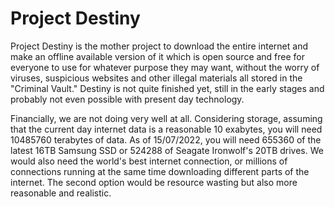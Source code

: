 # Project Destiny
Project Destiny is the mother project to download the entire internet and make an offline available version of it which is open source and free for everyone to use for whatever purpose they may want, without the worry of viruses, suspicious websites and other illegal materials all stored in the "Criminal Vault." Destiny is not quite finished yet, still in the early stages and probably not even possible with present day technology.

Financially, we are not doing very well at all. Considering storage, assuming that the current day internet data is a reasonable 10 exabytes, you will need 10485760 terabytes of data. As of 15/07/2022, you will need 655360 of the latest 16TB Samsung SSD or 524288 of Seagate Ironwolf's 20TB drives. We would also need the world's best internet connection, or millions of connections running at the same time downloading different parts of the internet. The second option would be resource wasting but also more reasonable and realistic.
